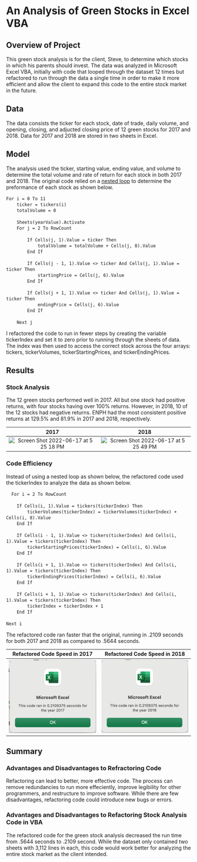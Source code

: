 # An Analysis of Green Stocks in Excel VBA

## Overview of Project

This green stock analysis is for the client, Steve, to determine which stocks in which his parents should invest. The data was analyzed in Microsoft Excel VBA, initially with code that looped through the dataset 12 times but refactored to run through the data a single time in order to make it more efficient and allow the client to expand this code to the entire stock market in the future.

## Data

The data consists the ticker for each stock, date of trade, daily volume, and opening, closing, and adjucted closing price of 12 green stocks for 2017 and 2018. Data for 2017 and 2018 are stored in two sheets in Excel. 

## Model

The analysis used the ticker, starting value, ending value, and volume to determine the total volume and rate of return for each stock in both 2017 and 2018. The original code relied on a [nested loop](https://docs.microsoft.com/en-us/office/vba/language/reference/user-interface-help/fornext-statement) to determine the preformance of each stock as shown below. 


    For i = 0 To 11
        ticker = tickers(i)
        totalVolume = 0

        Sheets(yearValue).Activate
        For j = 2 To RowCount
        
            If Cells(j, 1).Value = ticker Then
                totalVolume = totalVolume + Cells(j, 8).Value
            End If
            
            If Cells(j - 1, 1).Value <> ticker And Cells(j, 1).Value = ticker Then
                startingPrice = Cells(j, 6).Value
            End If
            
            If Cells(j + 1, 1).Value <> ticker And Cells(j, 1).Value = ticker Then
                endingPrice = Cells(j, 6).Value
            End If
            
        Next j


I refactored the code to run in fewer steps by creating the variable tickerIndex and set it to zero prior to running through the sheets of data. The index was then used to access the correct stock across the four arrays: tickers, tickerVolumes, tickerStartingPrices, and tickerEndingPrices. 

## Results

### Stock Analysis
The 12 green stocks performed well in 2017. All but one stock had positive returns, with four stocks having over 100% returns. However, in 2018, 10 of the 12 stocks had negative returns. ENPH had the most consistent positive returns at 129.5% and 81.9% in 2017 and 2018, respectively. 

| 2017                      | 2018                      |
|:-------------------------:|:-------------------------:|
|![Screen Shot 2022-06-17 at 5 25 18 PM](https://user-images.githubusercontent.com/106405775/174408528-2f566a15-58ad-41ee-8772-387fc3b75948.png)|![Screen Shot 2022-06-17 at 5 25 49 PM](https://user-images.githubusercontent.com/106405775/174408569-869fd6ce-27ff-49b8-93f5-6ada41e8428e.png)|

### Code Efficiency 
Instead of using a nested loop as shown below, the refactored code used the tickerIndex to analyze the data as shown below. 

 
      For i = 2 To RowCount
    
        If Cells(i, 1).Value = tickers(tickerIndex) Then
            tickerVolumes(tickerIndex) = tickerVolumes(tickerIndex) + Cells(i, 8).Value
        End If
        
        If Cells(i - 1, 1).Value <> tickers(tickerIndex) And Cells(i, 1).Value = tickers(tickerIndex) Then
            tickerStartingPrices(tickerIndex) = Cells(i, 6).Value
        End If
        
        If Cells(i + 1, 1).Value <> tickers(tickerIndex) And Cells(i, 1).Value = tickers(tickerIndex) Then
            tickerEndingPrices(tickerIndex) = Cells(i, 6).Value
        End If

        If Cells(i + 1, 1).Value <> tickers(tickerIndex) And Cells(i, 1).Value = tickers(tickerIndex) Then
            tickerIndex = tickerIndex + 1
        End If
    
    Next i


The refactored code ran faster that the original, running in .2109 seconds for both 2017 and 2018 as compared to .5644 seconds.

|Refactored Code Speed in 2017  | Refactored Code Speed in 2018 |
|:-----------------------------:|:-----------------------------:|
|![VBA_Challenge_2017](/Resources/VBA_Challenge_2017.png)|![VBA_Challenge_2018](/Resources/VBA_Challenge_2018.png)|

## Summary

### Advantages and Disadvantages to Refractoring Code

Refactoring can lead to better, more effective code. The process can remove redundancies to run more effeciently, improve legibility for other programmers, and restructure to improve software. While there are few disadvantages, refactoring code could introduce new bugs or errors.

### Advantages and Disadvantages to Refactoring Stock Analysis Code in VBA 

The refactored code for the green stock analysis decreased the run time from .5644 seconds to .2109 second. While the dataset only contained two sheets with 3,112 lines in each, this code would work better for analyzing the entire stock market as the client intended.
